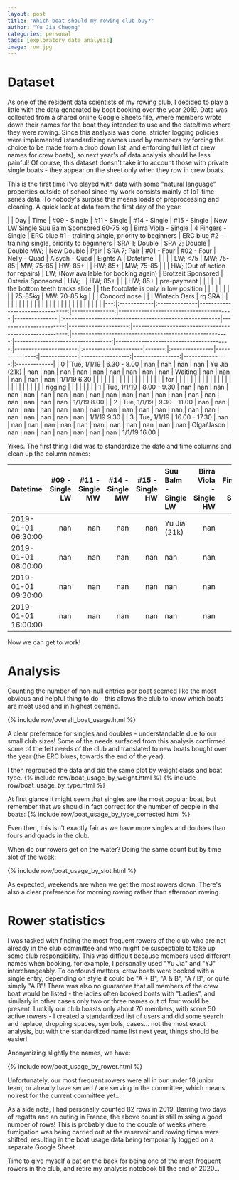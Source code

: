 ```yaml
---
layout: post
title: "Which boat should my rowing club buy?"
author: "Yu Jia Cheong"
categories: personal
tags: [exploratory data analysis]
image: row.jpg
---
```


# Dataset
As one of the resident data scientists of my [rowing club](http://easterrowing.club), I decided to play a little with the data generated by boat booking over the year 2019. Data was collected from a shared online Google Sheets file, where members wrote down their names for the boat they intended to use and the date/time where they were rowing. Since this analysis was done, stricter logging policies were implemented (standardizing names used by members by forcing the choice to be made from a drop down list, and enforcing full list of crew names for crew boats), so next year's of data analysis should be less painful! Of course, this dataset doesn't take into account those with private single boats - they appear on the sheet only when they row in crew boats.

This is the first time I've played with data with some "natural language" properties outside of school since my work consists mainly of IoT time series data. To nobody's surpise this means loads of preprocessing and cleaning. A quick look at data from the first day of the year:

|    | Day         | Time          |                    #09 - Single |   #11 - Single |                            #14 - Single |   #15 - Single | New LW Single Suu Balm Sponsored            60-75 kg   |   Birra Viola - Single |   4 Fingers - Single |   ERC blue #1 - training single, priority to beginners |   ERC blue #2 - training single, priority to beginners |                    SRA 1; Double  |                          SRA 2; Double  |           Double MW;  | New Double           |   Pair | SRA 7;  Pair   |     #01 - Four |   #02 - Four |   Nelly - Quad   |   Aisyah - Quad |       Eights A  | Datetime     |
|    |             |               |                         LW; <75 |      MW; 75-85 |                               MW; 75-85 |        HW; 85+ |                                                        |                HW; 85+ |          MW; 75-85   |                                                        |                                                        |   HW; (Out of action for repairs) |   LW; (Now available for booking again) |   Brotzeit Sponsored  | Osteria Sponsored    |    HW; |                |       HW;  85+ |              |                  |         HW; 85+ |   pre-payment   |              |
|    |             |               |   the bottom teeth tracks slide |                |   the footplate is only in low position |                |                                                        |                        |                      |                                                        |                                                        |                                   |                                         |               75-85kg | MW: 70-85 kg         |        |                |   Concord nose |              |                  |    Wintech Oars |          rq SRA |              |
|    |             |               |                                 |                |                                         |                |                                                        |                        |                      |                                                        |                                                        |                                   |                                         |                       |                      |        |                |                |              |                  |                 |                 |              |
|---:|:------------|:--------------|--------------------------------:|---------------:|----------------------------------------:|---------------:|:-------------------------------------------------------|-----------------------:|---------------------:|-------------------------------------------------------:|-------------------------------------------------------:|----------------------------------:|----------------------------------------:|----------------------:|:---------------------|-------:|:---------------|---------------:|-------------:|-----------------:|----------------:|----------------:|:-------------|
|  0 | Tue, 1/1/19 | 6.30 - 8.00   |                             nan |            nan |                                     nan |            nan | Yu Jia (21k)                                           |                    nan |                  nan |                                                    nan |                                                    nan |                               nan |                                     nan |                   nan | nan                  |    nan | Waiting        |            nan |          nan |              nan |             nan |             nan | 1/1/19 6.30  |
|    |             |               |                                 |                |                                         |                |                                                        |                        |                      |                                                        |                                                        |                                   |                                         |                       |                      |        | for            |                |              |                  |                 |                 |              |
|    |             |               |                                 |                |                                         |                |                                                        |                        |                      |                                                        |                                                        |                                   |                                         |                       |                      |        | rigging        |                |              |                  |                 |                 |              |
|  1 | Tue, 1/1/19 | 8.00 - 9.30   |                             nan |            nan |                                     nan |            nan | nan                                                    |                    nan |                  nan |                                                    nan |                                                    nan |                               nan |                                     nan |                   nan | nan                  |    nan | nan            |            nan |          nan |              nan |             nan |             nan | 1/1/19 8.00  |
|  2 | Tue, 1/1/19 | 9.30 - 11.00  |                             nan |            nan |                                     nan |            nan | nan                                                    |                    nan |                  nan |                                                    nan |                                                    nan |                               nan |                                     nan |                   nan | nan                  |    nan | nan            |            nan |          nan |              nan |             nan |             nan | 1/1/19 9.30  |
|  3 | Tue, 1/1/19 | 16.00 - 17.30 |                             nan |            nan |                                     nan |            nan | nan                                                    |                    nan |                  nan |                                                    nan |                                                    nan |                               nan |                                     nan |                   nan | Olga/Jason           |    nan | nan            |            nan |          nan |              nan |             nan |             nan | 1/1/19 16.00 |


Yikes. The first thing I did was to standardize the date and time columns and clean up the column names:

| Datetime            |   #09 - Single LW |   #11 - Single MW |   #14 - Single MW |   #15 - Single HW | Suu Balm - Single LW   |   Birra Viola - Single HW |   4 Fingers - Single MW |   ERC blue 1 - Training Single |   ERC blue 2 - Training Single |   SRA 1 - Double HW |   SRA 2 - Double LW |   Brotzeit - Double MW | Osteria - Double MW   |   N/A - Pair HW; |   SRA 7 - Pair |   #01 - Four HW |   #02 - Four |   Nelly - Quad |   Aisyah - Quad HW |   Eights SRA |
|:--------------------|------------------:|------------------:|------------------:|------------------:|:-----------------------|--------------------------:|------------------------:|-------------------------------:|-------------------------------:|--------------------:|--------------------:|-----------------------:|:----------------------|-----------------:|---------------:|----------------:|-------------:|---------------:|-------------------:|-------------:|
| 2019-01-01 06:30:00 |               nan |               nan |               nan |               nan | Yu Jia (21k)           |                       nan |                     nan |                            nan |                            nan |                 nan |                 nan |                    nan | nan                   |              nan |            nan |             nan |          nan |            nan |                nan |          nan |
| 2019-01-01 08:00:00 |               nan |               nan |               nan |               nan | nan                    |                       nan |                     nan |                            nan |                            nan |                 nan |                 nan |                    nan | nan                   |              nan |            nan |             nan |          nan |            nan |                nan |          nan |
| 2019-01-01 09:30:00 |               nan |               nan |               nan |               nan | nan                    |                       nan |                     nan |                            nan |                            nan |                 nan |                 nan |                    nan | nan                   |              nan |            nan |             nan |          nan |            nan |                nan |          nan |
| 2019-01-01 16:00:00 |               nan |               nan |               nan |               nan | nan                    |                       nan |                     nan |                            nan |                            nan |                 nan |                 nan |                    nan | Olga/Jason            |              nan |            nan |             nan |          nan |            nan |                nan |          nan |

Now we can get to work!

# Analysis
Counting the number of non-null entries per boat seemed like the most obvious and helpful thing to do - this allows the club to know which boats are most used and in highest demand.

{% include row/overall_boat_usage.html %}

A clear preference for singles and doubles - understandable due to our small club sizes! Some of the needs surfaced from this analysis confirmed some of the felt needs of the club and translated to new boats bought over the year (the ERC blues, towards the end of the year).

I then regrouped the data and did the same plot by weight class and boat type.
{% include row/boat_usage_by_weight.html %}
{% include row/boat_usage_by_type.html %}

At first glance it might seem that singles are the most popular boat, but remember that we should in fact correct for the number of people in the boats:
{% include row/boat_usage_by_type_corrected.html %}

Even then, this isn't exactly fair as we have more singles and doubles than fours and quads in the club.

When do our rowers get on the water? Doing the same count but by time slot of the week:

{% include row/boat_usage_by_slot.html %}

As expected, weekends are when we get the most rowers down. There's also a clear preference for morning rowing rather than afternoon rowing.

# Rower statistics
I was tasked with finding the most frequent rowers of the club who are not already in the club committee and who might be susceptible to take up some club responsibility. This was difficult because members used different names when booking, for example, I personally used "Yu Jia" and "YJ" interchangeably. To confound matters, crew boats were booked with a single entry, depending on style it could be "A + B", "A & B", "A / B", or quite simply "A B"! There was also no guarantee that all members of the crew boat would be listed - the ladies often booked boats with "Ladies", and similarly in other cases only two or three names out of four would be present. Luckily our club boasts only about 70 members, with some 50 active rowers - I created a standardized list of users and did some search and replace, dropping spaces, symbols, cases... not the most exact analysis, but with the standardized name list next year, things should be easier!

Anonymizing slightly the names, we have:

{% include row/boat_usage_by_rower.html %}

Unfortunately, our most frequent rowers were all in our under 18 junior team, or already have served / are serving in the committee, which means no rest for the current committee yet...

As a side note, I had personally counted 82 rows in 2019. Barring two days of regatta and an outing in France, the above count is still missing a good number of rows! This is probably due to the couple of weeks where fumigation was being carried out at the reservoir and rowing times were shifted, resulting in the boat usage data being temporarily logged on a separate Google Sheet.

Time to give myself a pat on the back for being one of the most frequent rowers in the club, and retire my analysis notebook till the end of 2020...
